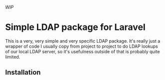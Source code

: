 *WIP*

# Simple LDAP package for Laravel

This is a very, very simple and very specific LDAP package.  It's really
just a wrapper of code I usually copy from project to project to do LDAP
lookups of our local LDAP server, so it's usefulness outside of that is
probably quite limited.

## Installation


